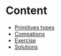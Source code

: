 # Content 
- [Primitives types](https://github.com/Chomikens/ZTM-JS/blob/1-types/types/types.md)
- [Compations](https://github.com/Chomikens/ZTM-JS/blob/2-compations/comparions/comparions.md)
- [Exercise](https://github.com/Chomikens/ZTM-JS/blob/2a-exerci/exercise-first/app.js)
- [Solutions](https://github.com/Chomikens/ZTM-JS/blob/2a-exerci/exercise-first/app-solutions.js)